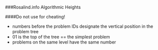 ###Rosalind.info Algorithmic Heights

####Do not use for cheating!

* numbers before the problem IDs designate the vertical position in the problem tree
* 01 is the top of the tree == the simplest problem
* problems on the same level have the same number
